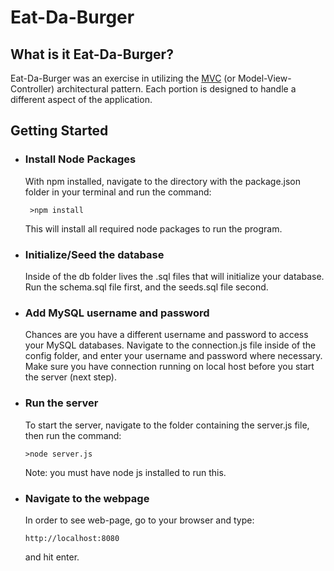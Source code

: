 # Eat-Da-Burger

## What is it Eat-Da-Burger?

Eat-Da-Burger was an exercise in utilizing the [MVC](https://www.tutorialspoint.com/mvc_framework/mvc_framework_introduction.htm) (or Model-View-Controller) architectural pattern. Each portion is designed to handle a different aspect of the application. 

## Getting Started

* ### Install Node Packages
    With npm installed, navigate to the directory with the package.json folder in your terminal and run the command:

    <code> >npm install </code>

    This will install all required node packages to run the program.

* ### Initialize/Seed the database
    Inside of the db folder lives the .sql files that will initialize your database. Run the schema.sql file first, and the seeds.sql file second.

* ### Add MySQL username and password
    Chances are you have a different username and password to access your MySQL databases. Navigate to the connection.js file inside of the config folder, and enter your username and password where necessary. Make sure you have connection running on local host before you start the server (next step).

* ### Run the server
    To start the server, navigate to the folder containing the server.js file, then run the command:

    <code>>node server.js </code>

    Note: you must have node js installed to run this.

* ### Navigate to the webpage
    In order to see web-page, go to your browser and type:

    <code>http://localhost:8080</code>

    and hit enter.